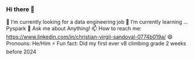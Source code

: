 ### Hi there 👋

🔭 I’m currently looking for a data engineering job
🌱 I’m currently learning ... Pyspark
💬 Ask me about Anything!
📫 How to reach me: https://www.linkedin.com/in/christian-virgil-sandoval-0774b019a/
😄 Pronouns: He/Him
⚡ Fun fact: Did my first ever v8 climbing grade 2 weeks before 2024
